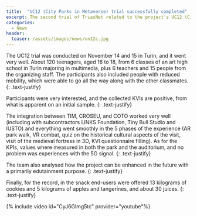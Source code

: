 ```yaml
---
title:  "UC12 (City Parks in Metaverse) trial successfully completed"
excerpt: The second trial of TriasNet related to the project's UC12 (City Parks in Metaverse) has been successfully completed last week.
categories: 
  - News
header:
  teaser: /assets/images/news/un12c.jpg
---
```


The UC12 trial was conducted on November 14 and 15 in Turin, and it went very well. About 120 teenagers, aged 16 to 18, from 6 classes of an art high school in Turin majoring in multimedia, plus 6 teachers and 15 people from the organizing staff. The participants also included people with reduced mobility, which were able to go all the way along with the other classmates.
{: .text-justify}

Participants were very interested, and the collected KVIs are positive, from what is apparent on an initial sample. 
{: .text-justify}

The integration between TIM, CROSEU, and COTO worked very well (including with subcontractors LINKS Foundation, Tiny Bull Studio and IUSTO) and everything went smoothly in the 5 phases of the experience (AR park walk, VR combat, quiz on the historical cultural aspects of the visit, visit of the medieval fortress in 3D, KVI questionnaire filling). 
As for the KPIs, values where measured in both the park and the auditorium, and no problem was experiences with the 5G signal. 
{: .text-justify}

The team also analysed how the project can be enhanced in the future with a primarily edutainment purpose.
{: .text-justify}

Finally, for the record, in the snack end-users were offered 13 kilograms of cookies and 5 kilograms of apples and tangerines, and about 30 juices. 
{: .text-justify}

{% include video id="CyJ6Glmg5tc" provider="youtube"%}


